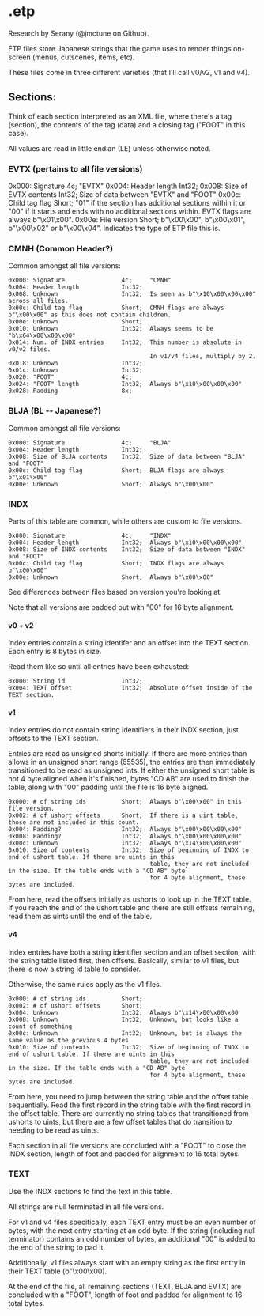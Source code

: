 # .etp

Research by Serany (@jmctune on Github).

ETP files store Japanese strings that the game uses to render things on-screen (menus, cutscenes, items, etc).

These files come in three different varieties (that I'll call v0/v2, v1 and v4).

## Sections:

Think of each section interpreted as an XML file, where there's a tag (section), the contents of the tag (data) and a closing tag ("FOOT" in this case).

All values are read in little endian (LE) unless otherwise noted.

### EVTX (pertains to all file versions)

0x000: Signature                4c;     "EVTX"
0x004: Header length            Int32;
0x008: Size of EVTX contents    Int32;  Size of data between "EVTX" and "FOOT"
0x00c: Child tag flag           Short;  "01" if the section has additional sections
                                        within it or "00" if it starts and ends with no
                                        additional sections within.
                                        EVTX flags are always b"\x01\x00".
0x00e: File version             Short;  b"\x00\x00", b"\x00\x01", b"\x00\x02" or b"\x00\x04".
                                        Indicates the type of ETP file this is.

### CMNH (Common Header?)

Common amongst all file versions:

```
0x000: Signature                4c;     "CMNH"
0x004: Header length            Int32;
0x008: Unknown                  Int32;  Is seen as b"\x10\x00\x00\x00" across all files.
0x00c: Child tag flag           Short;  CMNH flags are always b"\x00\x00" as this does not contain children.
0x00e: Unknown                  Short;
0x010: Unknown                  Int32;  Always seems to be "b\x64\x00\x00\x00"
0x014: Num. of INDX entries     Int32;  This number is absolute in v0/v2 files.
                                        In v1/v4 files, multiply by 2.
0x018: Unknown                  Int32;
0x01c: Unknown                  Int32;
0x020: "FOOT"                   4c;
0x024: "FOOT" length            Int32;  Always b"\x10\x00\x00\x00"
0x028: Padding                  8x;
```

### BLJA (BL -- Japanese?)

Common amongst all file versions:

```
0x000: Signature                4c;     "BLJA"
0x004: Header length            Int32;
0x008: Size of BLJA contents    Int32;  Size of data between "BLJA" and "FOOT"
0x00c: Child tag flag           Short;  BLJA flags are always b"\x01\x00"
0x00e: Unknown                  Short;  Always b"\x00\x00"
```

### INDX

Parts of this table are common, while others are custom to file versions.

```
0x000: Signature                4c;     "INDX"
0x004: Header length            Int32;  Always b"\x10\x00\x00\x00"
0x008: Size of INDX contents    Int32;  Size of data between "INDX" and "FOOT"
0x00c: Child tag flag           Short;  INDX flags are always b"\x00\x00"
0x00e: Unknown                  Short;  Always b"\x00\x00"
```

See differences between files based on version you're looking at.

Note that all versions are padded out with "00" for 16 byte alignment.

#### v0 + v2

Index entries contain a string identifer and an offset into the TEXT section. Each entry is 8 bytes in size.

Read them like so until all entries have been exhausted:

```
0x000: String id                Int32;
0x004: TEXT offset              Int32;  Absolute offset inside of the TEXT section.
```


#### v1

Index entries do not contain string identifiers in their INDX section, just offsets to the TEXT section. 

Entries are read as unsigned shorts initially. If there are more entries than allows in an unsigned short range (65535), the entries are then immediately transitioned to be read as unsigned ints. If either the unsigned short table is not 4 byte aligned when it's finished, bytes "CD AB" are used to finish the table, along with "00" padding until the file is 16 byte aligned.

```
0x000: # of string ids          Short;  Always b"\x00\x00" in this file version.
0x002: # of ushort offsets      Short;  If there is a uint table, those are not included in this count.
0x004: Padding?                 Int32;  Always b"\x00\x00\x00\x00"
0x008: Padding?                 Int32;  Always b"\x00\x00\x00\x00"
0x00c: Unknown                  Int32;  Always b"\x14\x00\x00\x00"
0x010: Size of contents         Int32;  Size of beginning of INDX to end of ushort table. If there are uints in this
                                        table, they are not included in the size. If the table ends with a "CD AB" byte
                                        for 4 byte alignment, these bytes are included.
```

From here, read the offsets initially as ushorts to look up in the TEXT table. If you reach the end of the ushort table and there are still offsets remaining, read them as uints until the end of the table.

#### v4

Index entries have both a string identifier section and an offset section, with the string table listed first, then offsets. Basically, similar to v1 files, but there is now a string id table to consider.

Otherwise, the same rules apply as the v1 files.

```
0x000: # of string ids          Short;
0x002: # of ushort offsets      Short;
0x004: Unknown                  Int32;  Always b"\x14\x00\x00\x00
0x008: Unknown                  Int32;  Unknown, but looks like a count of something
0x00c: Unknown                  Int32;  Unknown, but is always the same value as the previous 4 bytes
0x010: Size of contents         Int32;  Size of beginning of INDX to end of ushort table. If there are uints in this
                                        table, they are not included in the size. If the table ends with a "CD AB" byte
                                        for 4 byte alignment, these bytes are included.
```

From here, you need to jump between the string table and the offset table sequentially. Read the first record in the string table with the first record in the offset table. There are currently no string tables that transitioned from ushorts to uints, but there are a few offset tables that do transition to needing to be read as uints.


Each section in all file versions are concluded with a "FOOT" to close the INDX section, length of foot and padded for alignment to 16 total bytes.

### TEXT

Use the INDX sections to find the text in this table.

All strings are null terminated in all file versions.

For v1 and v4 files specifically, each TEXT entry must be an even number of bytes, with the next entry starting at an odd byte. If the string (including null terminator) contains an odd number of bytes, an additional "00" is added to the end of the string to pad it.

Additionally, v1 files always start with an empty string as the first entry in their TEXT table (b"\x00\x00).

At the end of the file, all remaining sections (TEXT, BLJA and EVTX) are concluded with a "FOOT", length of foot and padded for alignment to 16 total bytes.
